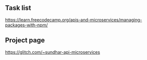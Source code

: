 ## Task list
https://learn.freecodecamp.org/apis-and-microservices/managing-packages-with-npm/

## Project page
https://glitch.com/~sundhar-api-microservices
